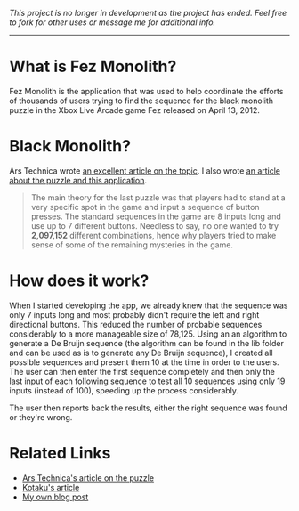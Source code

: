 *This project is no longer in development as the project has ended. Feel free to fork for other uses or message me for additional info.*

----

What is Fez Monolith?
====

Fez Monolith is the application that was used to help coordinate the efforts of thousands of users trying to find the sequence for the black monolith puzzle in the Xbox Live Arcade game Fez released on April 13, 2012.

Black Monolith?
====

Ars Technica wrote [an excellent article on the topic](http://arstechnica.com/gaming/news/2012/04/why-it-took-almost-a-week-for-the-world-to-completely-finish-fez.ars). I also wrote [an article about the puzzle and this application](http://www.crossbrowser.net/528/crowdsourced-brute-forcing-how-fez-was-a-coop-game-for-a-couple-of-hours/).

> The main theory for the last puzzle was that players had to stand at a very specific spot in the game and input a sequence of button presses. The standard sequences in the game are 8 inputs long and use up to 7 different buttons. Needless to say, no one wanted to try **2,097,152** different combinations, hence why players tried to make sense of some of the remaining mysteries in the game.

How does it work?
====

When I started developing the app, we already knew that the sequence was only 7 inputs long and most probably didn't require the left and right directional buttons. This reduced the number of probable sequences considerably to a more manageable size of 78,125. Using an an algorithm to generate a De Bruijn sequence (the algorithm can be found in the lib folder and can be used as is to generate any De Bruijn sequence), I created all possible sequences and present them 10 at the time in order to the users. The user can then enter the first sequence completely and then only the last input of each following sequence to test all 10 sequences using only 19 inputs (instead of 100), speeding up the process considerably.

The user then reports back the results, either the right sequence was found or they're wrong.

Related Links
====

* [Ars Technica's article on the puzzle](http://arstechnica.com/gaming/news/2012/04/why-it-took-almost-a-week-for-the-world-to-completely-finish-fez.ars)
* [Kotaku's article](http://kotaku.com/5903095/ridiculously-obscure-black-monolith-in-fez-rallies-gamers-to-a-group-effort)
* [My own blog post](http://www.crossbrowser.net/528/crowdsourced-brute-forcing-how-fez-was-a-coop-game-for-a-couple-of-hours/)
